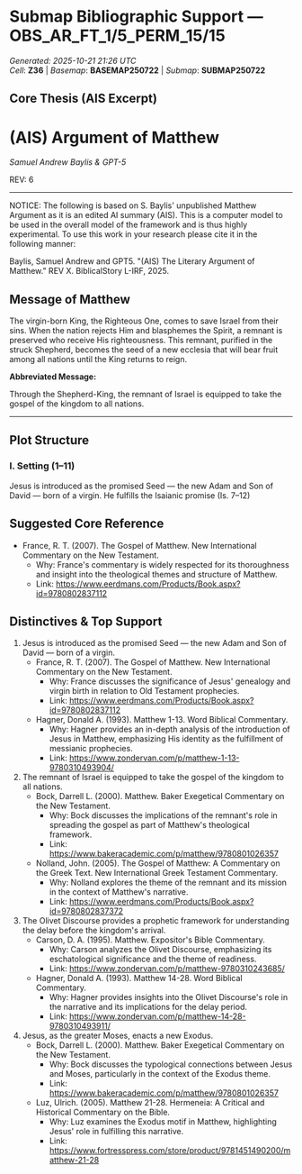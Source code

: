 # Submap Bibliographic Support — OBS_AR_FT_1/5_PERM_15/15
_Generated: 2025-10-21 21:26 UTC_  
_Cell_: **Z36**   |   _Basemap_: **BASEMAP250722**   |   _Submap_: **SUBMAP250722**

## Core Thesis (AIS Excerpt)
# (AIS) Argument of Matthew
*Samuel Andrew Baylis & GPT-5*

REV: 6

---

  

NOTICE: The following is based on S. Baylis' unpublished Matthew Argument as it is an edited AI summary (AIS). This is a computer model to be used in the overall model of the framework and is thus highly experimental. To use this work in your research please cite it in the following manner:

  

Baylis, Samuel Andrew and GPT5. "(AIS) The Literary Argument of Matthew." REV X. BiblicalStory L-IRF, 2025.

  
  
  

## Message of Matthew

The virgin-born King, the Righteous One, comes to save Israel from their sins. When the nation rejects Him and blasphemes the Spirit, a remnant is preserved who receive His righteousness. This remnant, purified in the struck Shepherd, becomes the seed of a new ecclesia that will bear fruit among all nations until the King returns to reign.

  

**Abbreviated Message:**

Through the Shepherd-King, the remnant of Israel is equipped to take the gospel of the kingdom to all nations.

  

---

  

## Plot Structure

  
  

### I. Setting (1–11)

Jesus is introduced as the promised Seed — the new Adam and Son of David — born of a virgin. He fulfills the Isaianic promise (Is. 7–12)

## Suggested Core Reference
- France, R. T. (2007). The Gospel of Matthew. New International Commentary on the New Testament.
  - Why: France's commentary is widely respected for its thoroughness and insight into the theological themes and structure of Matthew.
  - Link: https://www.eerdmans.com/Products/Book.aspx?id=9780802837112

## Distinctives & Top Support
1. Jesus is introduced as the promised Seed — the new Adam and Son of David — born of a virgin.
   - France, R. T. (2007). The Gospel of Matthew. New International Commentary on the New Testament.
     - Why: France discusses the significance of Jesus' genealogy and virgin birth in relation to Old Testament prophecies.
     - Link: https://www.eerdmans.com/Products/Book.aspx?id=9780802837112
   - Hagner, Donald A. (1993). Matthew 1-13. Word Biblical Commentary.
     - Why: Hagner provides an in-depth analysis of the introduction of Jesus in Matthew, emphasizing His identity as the fulfillment of messianic prophecies.
     - Link: https://www.zondervan.com/p/matthew-1-13-9780310493904/
2. The remnant of Israel is equipped to take the gospel of the kingdom to all nations.
   - Bock, Darrell L. (2000). Matthew. Baker Exegetical Commentary on the New Testament.
     - Why: Bock discusses the implications of the remnant's role in spreading the gospel as part of Matthew's theological framework.
     - Link: https://www.bakeracademic.com/p/matthew/9780801026357
   - Nolland, John. (2005). The Gospel of Matthew: A Commentary on the Greek Text. New International Greek Testament Commentary.
     - Why: Nolland explores the theme of the remnant and its mission in the context of Matthew's narrative.
     - Link: https://www.eerdmans.com/Products/Book.aspx?id=9780802837372
3. The Olivet Discourse provides a prophetic framework for understanding the delay before the kingdom's arrival.
   - Carson, D. A. (1995). Matthew. Expositor's Bible Commentary.
     - Why: Carson analyzes the Olivet Discourse, emphasizing its eschatological significance and the theme of readiness.
     - Link: https://www.zondervan.com/p/matthew-9780310243685/
   - Hagner, Donald A. (1993). Matthew 14-28. Word Biblical Commentary.
     - Why: Hagner provides insights into the Olivet Discourse's role in the narrative and its implications for the delay period.
     - Link: https://www.zondervan.com/p/matthew-14-28-9780310493911/
4. Jesus, as the greater Moses, enacts a new Exodus.
   - Bock, Darrell L. (2000). Matthew. Baker Exegetical Commentary on the New Testament.
     - Why: Bock discusses the typological connections between Jesus and Moses, particularly in the context of the Exodus theme.
     - Link: https://www.bakeracademic.com/p/matthew/9780801026357
   - Luz, Ulrich. (2005). Matthew 21-28. Hermeneia: A Critical and Historical Commentary on the Bible.
     - Why: Luz examines the Exodus motif in Matthew, highlighting Jesus' role in fulfilling this narrative.
     - Link: https://www.fortresspress.com/store/product/9781451490200/matthew-21-28
